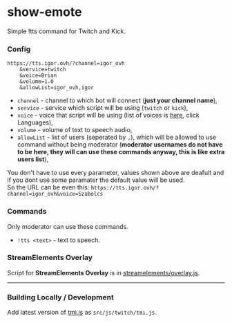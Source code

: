 # show-emote

Simple !tts <text> command for Twitch and Kick.  

### Config

```
https://tts.igor.ovh/?channel=igor_ovh
    &service=twitch
    &voice=Brian
    &volume=1.0
    &allowList=igor_ovh,igor
```

- `channel` - channel to which bot will connect (**just your channel name**),
- `service` - service which script will be using (`twitch` or `kick`),
- `voice` - voice that script will be using (list of voices is [here](https://lazypy.ro/tts/?voice=Brian&service=StreamElements&text=Lorem%20Ipsum&lang=English&g=A), click Languages),
- `volume` - volume of text to speech audio,
- `allowList` - list of users (seperated by `,`), which will be allowed to use command without being moderator (**moderator usernames do not have to be here, they will can use these commands anyway, this is like extra users list**),

You don't have to use every parameter, values shown above are deafult and if you dont use some paramater the default value will be used.  
So the URL can be even this: `https://tts.igor.ovh/?channel=igor_ovh&voice=Szabolcs`

### Commands
Only moderator can use these commands.

- `!tts <text>` - text to speech.

### StreamElements Overlay
Script for **StreamElements Overlay** is in [streamelements/overlay.js](streamelements/overlay.js).

___

### Building Locally / Development
Add latest version of [tmi.js](https://tmijs.com/) as `src/js/twitch/tmi.js`.